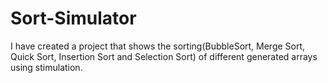 # Sort-Simulator
I have created a project that shows the sorting(BubbleSort, Merge Sort, Quick Sort, Insertion Sort and Selection Sort) of different generated arrays using stimulation. 
